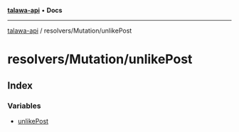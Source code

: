 [**talawa-api**](../../../README.md) • **Docs**

***

[talawa-api](../../../modules.md) / resolvers/Mutation/unlikePost

# resolvers/Mutation/unlikePost

## Index

### Variables

- [unlikePost](variables/unlikePost.md)
